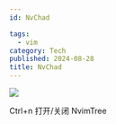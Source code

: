 ```yaml
---
id: NvChad

tags:
  - vim
category: Tech
published: 2024-08-28
title: NvChad
---
```



![](https://img.joeyzheng.tech/ob-1730191910702.png)


Ctrl+n
打开/关闭 NvimTree